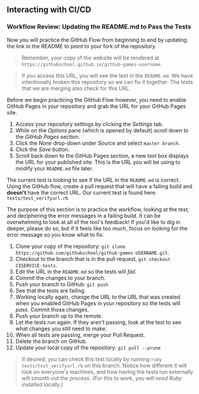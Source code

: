 ## Interacting with CI/CD

### Workflow Review: Updating the README.md to Pass the Tests

Now you will practice the GitHub Flow from beginning to end by updating the link in the README to point to your fork of the repository.

> Remember, your copy of the website will be rendered at `https://githubschool.github.io/github-games-username`.

> If you access this URL, you will see the text in the `README.md`. We have intentionally broken this repository so we can fix it together. The tests that we are merging also check for this URL.

Before we begin practicing the GitHub Flow however, you need to enable GitHub Pages in your repository and grab the URL for your GitHub Pages site. 

1. Access your repository settings by clicking the *Settings* tab.
1. While on the *Options* pane (which is opened by default) scroll down to the *GitHub Pages* section.
1. Click the *None* drop-down under *Source* and select `master branch`. 
1. Click the *Save* button.
1. Scroll back down to the GitHub Pages section, a new text box displays the URL for your published site. This is the URL you will be using to modify your `README.md` file later.

The current test is looking to see if the URL in the `README.md` is correct. Using the GitHub flow, create a pull request that will have a failing build and **doesn't** have the correct URL. Our current test is found here: `tests/test_verifyurl.rb`

The purpose of this section is to practice the workflow, looking at the test, and deciphering the error messages in a failing build. It can be overwhelming to look at all of the tool's feedback! If you'd like to dig in deeper, please do so, but if it feels like too much, focus on looking for the error message so you know what to fix.


1. Clone your copy of the repository: `git clone https://github.com/githubschool/github-games-USERNAME.git`.
1. Checkout to the branch that is in the pull request, `git checkout CISERVICE-tests`.
1. Edit the URL in the `README.md` so the tests will _fail_.
1. Commit the changes to your branch.
1. Push your branch to GitHub: `git push`
1. See that the tests are failing. 
1. Working locally again, change the URL to the URL that was created when you enabled GitHub Pages in your repository so the tests will _pass_. Commit those changes. 
1. Push your branch up to the remote.
1. Let the tests run again. If they aren't passing, look at the test to see what changes you still need to make.
1. When all tests are passing, merge your Pull Request.
1. Delete the branch on GitHub.
1. Update your local copy of the repository: `git pull --prune`

> If desired, you can check this test locally by running `ruby tests/test_verifyurl.rb` on this branch. Notice how different it will look on everyone's machines, and how having the tests run externally will smooth out the process. _(For this to work, you will need Ruby installed locally.)_
